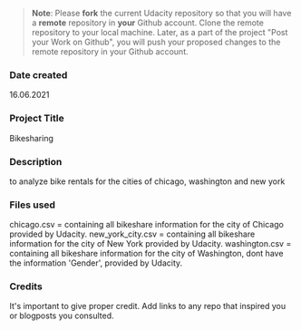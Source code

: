 >**Note**: Please **fork** the current Udacity repository so that you will have a **remote** repository in **your** Github account. Clone the remote repository to your local machine. Later, as a part of the project "Post your Work on Github", you will push your proposed changes to the remote repository in your Github account.

### Date created
16.06.2021

### Project Title
Bikesharing

### Description
to analyze bike rentals for the cities of chicago, washington and new york

### Files used
chicago.csv = containing all bikeshare information for the city of Chicago provided by Udacity.
new_york_city.csv = containing all bikeshare information for the city of New York provided by Udacity.
washington.csv = containing all bikeshare information for the city of Washington, dont have the information 'Gender', provided by Udacity.

### Credits
It's important to give proper credit. Add links to any repo that inspired you or blogposts you consulted.

